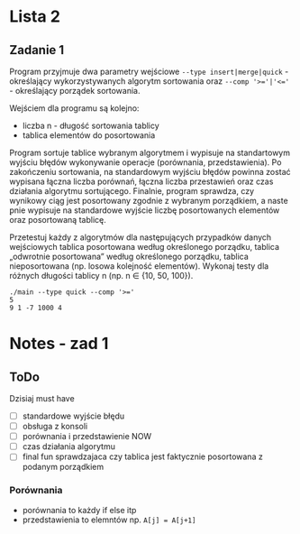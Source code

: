 # Lista 2

## Zadanie 1

Program przyjmuje dwa parametry wejściowe `--type insert|merge|quick` - określający wykorzystywanych algorytm sortowania oraz `--comp '>='|'<='` - określający porządek sortowania.

Wejściem dla programu są kolejno:

* liczba n - długość sortowania tablicy
* tablica elementów do posortowania

Program sortuje tablice wybranym algorytmem i wypisuje na standartowym wyjściu błędów wykonywanie operacje (porównania, przedstawienia). Po zakończeniu sortowania, na standardowym wyjściu błędów powinna zostać wypisana łączna liczba porównań, łączna liczba przestawień oraz czas działania algorytmu sortującego. Finalnie, program sprawdza, czy wynikowy ciąg jest posortowany zgodnie z wybranym porządkiem, a naste ̨pnie wypisuje na standardowe wyjście liczbę posortowanych elementów oraz posortowaną tablicę.

Przetestuj każdy z algorytmów dla następujących przypadków danych wejściowych tablica posortowana według określonego porządku, tablica „odwrotnie posortowana” według określonego porządku, tablica nieposortowana (np. losowa kolejność elementów). Wykonaj testy dla różnych długości tablicy n (np. n ∈ {10, 50, 100}).

```
./main --type quick --comp '>='
5
9 1 -7 1000 4
```
# Notes - zad 1

## ToDo
Dzisiaj must have
- [ ] standardowe wyjście błędu
- [ ] obsługa z konsoli
- [ ] porównania i przedstawienie NOW
- [ ] czas działania algorytmu
- [ ] final fun sprawdzajaca czy tablica jest faktycznie posortowana z podanym porządkiem

### Porównania

- porównania to każdy if else itp
- przedstawienia to elemntów np. ```A[j] = A[j+1]```

